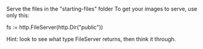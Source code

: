 Serve the files in the "starting-files" folder
To get your images to serve, use only this:

fs := http.FileServer(http.Dir("public"))

Hint: look to see what type FileServer returns, then think it through.